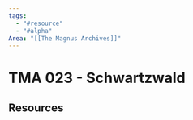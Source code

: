 ```yaml
---
tags:
  - "#resource"
  - "#alpha"
Area: "[[The Magnus Archives]]"
---
```


# TMA 023 - Schwartzwald


## Resources


